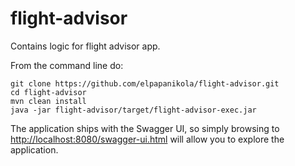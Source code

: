 # flight-advisor

Contains logic for flight advisor app.


From the command line do:

```
git clone https://github.com/elpapanikola/flight-advisor.git
cd flight-advisor
mvn clean install
java -jar flight-advisor/target/flight-advisor-exec.jar
```

The application ships with the Swagger UI, so simply browsing to [http://localhost:8080/swagger-ui.html](http://localhost:8080/swagger-ui.html) will allow you to explore the application.
